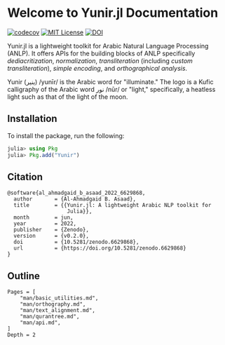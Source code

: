 # Welcome to Yunir.jl Documentation
[![codecov](https://codecov.io/gh/alstat/Yunir.jl/branch/main/graph/badge.svg?token=lKsVEpMDca)](https://codecov.io/gh/alstat/Yunir.jl)
[![MIT License](https://img.shields.io/badge/license-MIT-green.svg)](https://github.com/alstat/Yunir.jl/blob/master/LICENSE)
[![DOI](https://zenodo.org/badge/DOI/10.5281/zenodo.6629868.svg)](https://doi.org/10.5281/zenodo.6629868)

Yunir.jl is a lightweight toolkit for Arabic Natural Language Processing (ANLP). It offers APIs for the building blocks of ANLP specifically _dediacritization_, _normalization_, _transliteration_ (including _custom transliteration_), _simple encoding_, and _orthographical analysis_.

Yunir (ينير) /yunīr/ is the Arabic word for "illuminate." The logo is a Kufic calligraphy of the Arabic word نور /nūr/ or "light," specifically, a heatless light such as that of the light of the moon.
## Installation
To install the package, run the following:
```julia
julia> using Pkg
julia> Pkg.add("Yunir")
```
## Citation
```
@software{al_ahmadgaid_b_asaad_2022_6629868,
  author       = {Al-Ahmadgaid B. Asaad},
  title        = {{Yunir.jl: A lightweight Arabic NLP toolkit for 
                   Julia}},
  month        = jun,
  year         = 2022,
  publisher    = {Zenodo},
  version      = {v0.2.0},
  doi          = {10.5281/zenodo.6629868},
  url          = {https://doi.org/10.5281/zenodo.6629868}
}
```
## Outline
```@contents
Pages = [
    "man/basic_utilities.md",
    "man/orthography.md",
    "man/text_alignment.md",
    "man/qurantree.md",
    "man/api.md",
]
Depth = 2
```